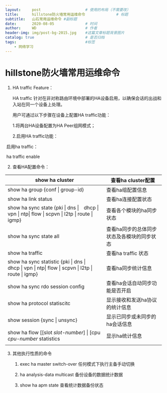 ```yaml
---
layout:     post   				    # 使用的布局（不需要改）
title:      hillstone防火墙常用运维命令 				# 标题 
subtitle:   山石常用运维命令 #副标题
date:       2020-08-05 				# 时间
author:     WD 						# 作者
header-img: img/post-bg-2015.jpg 	#这篇文章标题背景图片
catalog: true 						# 是否归档
tags:								#标签
    - 网络学习
---
```


# hillstone防火墙常用运维命令

1. HA traffic Feature： 

   HA traffic 针对在非对称路由环境中部署的HA设备启用，以确保会话的出战和入站在同一个设备上处理。

   用户可通过以下步骤在设备上配置HA traffic功能：

   1.将两台HA设备配置为HA Peer组网模式；

   2.启用HA traffic功能：

​			启用ha traffic：

​			ha traffic enable

2. 查看HA配置命令：

| show ha cluster                                              | 查看ha cluster配置                         |
| ------------------------------------------------------------ | ------------------------------------------ |
| show ha group {conf \| group-id}                             | 查看ha组配置信息                           |
| show ha link status                                          | 查看ha连接配置状态                         |
| show ha sync state {pki \| dns \|　dhcp \| vpn \| ntp\| flow \| scpvn \| l2tp \| route \| igmp} | 查看各个模块的ha同步状态                   |
| show ha sync state all                                       | 查看ha同步的总体同步状态及各模块的同步状态 |
| show ha traffic                                              | 查看ha traffic 状态                        |
| show ha sync statistic {pki \| dns \|　dhcp \| vpn \| ntp\| flow \| scpvn \| l2tp \| route \| igmp} | 查看ha同步统计信息                         |
| show ha sync rdo session config                              | 查看ha会话自动同步功能是否开启             |
| show ha protocol statiscitc                                  | 显示接收和发送ha协议的统计信息             |
| show session {sync \| unsync}                                | 显示已同步或未同步的ha会话信息             |
| show ha flow [[slot *slot-number*]  \| [cpu *cpu-number* statistics | 显示ha统计信息                             |
|                                                              |                                            |

3. 其他执行性质的命令

   1. exec ha master switch-over 任何模式下执行主备手动切换

   2. ha analysis-data multicast    备份设备的数据统计数据

   3. show ha apm state        查看统计数据备份状态
